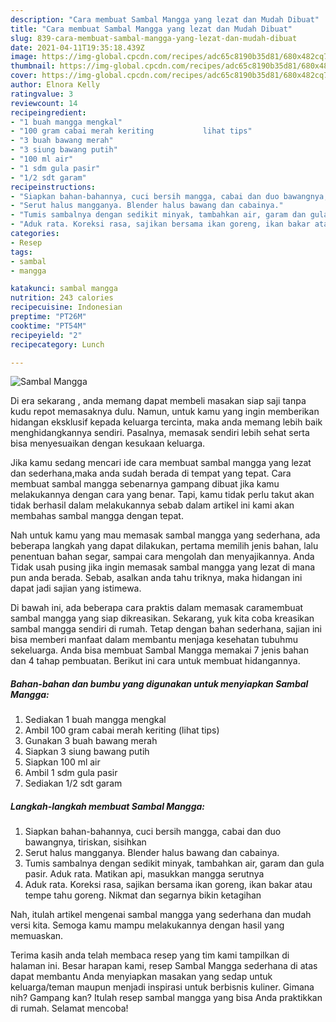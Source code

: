 ```yaml
---
description: "Cara membuat Sambal Mangga yang lezat dan Mudah Dibuat"
title: "Cara membuat Sambal Mangga yang lezat dan Mudah Dibuat"
slug: 839-cara-membuat-sambal-mangga-yang-lezat-dan-mudah-dibuat
date: 2021-04-11T19:35:18.439Z
image: https://img-global.cpcdn.com/recipes/adc65c8190b35d81/680x482cq70/sambal-mangga-foto-resep-utama.jpg
thumbnail: https://img-global.cpcdn.com/recipes/adc65c8190b35d81/680x482cq70/sambal-mangga-foto-resep-utama.jpg
cover: https://img-global.cpcdn.com/recipes/adc65c8190b35d81/680x482cq70/sambal-mangga-foto-resep-utama.jpg
author: Elnora Kelly
ratingvalue: 3
reviewcount: 14
recipeingredient:
- "1 buah mangga mengkal"
- "100 gram cabai merah keriting           lihat tips"
- "3 buah bawang merah"
- "3 siung bawang putih"
- "100 ml air"
- "1 sdm gula pasir"
- "1/2 sdt garam"
recipeinstructions:
- "Siapkan bahan-bahannya, cuci bersih mangga, cabai dan duo bawangnya, tiriskan, sisihkan"
- "Serut halus mangganya. Blender halus bawang dan cabainya."
- "Tumis sambalnya dengan sedikit minyak, tambahkan air, garam dan gula pasir. Aduk rata. Matikan api, masukkan mangga serutnya"
- "Aduk rata. Koreksi rasa, sajikan bersama ikan goreng, ikan bakar atau tempe tahu goreng. Nikmat dan segarnya bikin ketagihan"
categories:
- Resep
tags:
- sambal
- mangga

katakunci: sambal mangga 
nutrition: 243 calories
recipecuisine: Indonesian
preptime: "PT26M"
cooktime: "PT54M"
recipeyield: "2"
recipecategory: Lunch

---
```



![Sambal Mangga](https://img-global.cpcdn.com/recipes/adc65c8190b35d81/680x482cq70/sambal-mangga-foto-resep-utama.jpg)

Di era  sekarang , anda memang dapat membeli masakan siap saji tanpa kudu repot memasaknya dulu. Namun, untuk kamu yang ingin memberikan hidangan eksklusif kepada keluarga tercinta, maka anda memang lebih baik menghidangkannya sendiri. Pasalnya, memasak sendiri lebih sehat serta bisa menyesuaikan dengan kesukaan keluarga.

Jika kamu sedang mencari ide cara membuat sambal mangga yang lezat dan sederhana,maka anda sudah berada di tempat yang tepat. Cara membuat sambal mangga  sebenarnya gampang dibuat jika kamu melakukannya dengan cara yang benar. Tapi, kamu tidak perlu takut akan tidak berhasil dalam melakukannya 
sebab dalam artikel ini kami akan membahas sambal mangga dengan tepat.  



Nah untuk kamu yang mau memasak sambal mangga yang sederhana, ada beberapa langkah yang dapat dilakukan, pertama memilih jenis bahan, lalu penentuan bahan segar, sampai cara mengolah dan menyajikannya. Anda Tidak usah pusing jika ingin memasak sambal mangga yang lezat di mana pun anda berada. Sebab, asalkan anda  tahu triknya, maka hidangan ini dapat jadi sajian yang istimewa.

Di bawah ini, ada beberapa cara praktis  dalam memasak caramembuat sambal mangga yang siap dikreasikan. Sekarang, yuk kita coba kreasikan sambal mangga sendiri di rumah. Tetap dengan bahan sederhana, sajian ini bisa memberi manfaat dalam membantu menjaga kesehatan tubuhmu sekeluarga. Anda bisa membuat Sambal Mangga memakai 7 jenis bahan dan 4 tahap pembuatan. Berikut ini cara untuk membuat hidangannya.

<!--inarticleads1-->

##### Bahan-bahan dan bumbu yang digunakan untuk menyiapkan Sambal Mangga:

1. Sediakan 1 buah mangga mengkal
1. Ambil 100 gram cabai merah keriting           (lihat tips)
1. Gunakan 3 buah bawang merah
1. Siapkan 3 siung bawang putih
1. Siapkan 100 ml air
1. Ambil 1 sdm gula pasir
1. Sediakan 1/2 sdt garam




<!--inarticleads2-->

##### Langkah-langkah membuat Sambal Mangga:

1. Siapkan bahan-bahannya, cuci bersih mangga, cabai dan duo bawangnya, tiriskan, sisihkan
1. Serut halus mangganya. Blender halus bawang dan cabainya.
1. Tumis sambalnya dengan sedikit minyak, tambahkan air, garam dan gula pasir. Aduk rata. Matikan api, masukkan mangga serutnya
1. Aduk rata. Koreksi rasa, sajikan bersama ikan goreng, ikan bakar atau tempe tahu goreng. Nikmat dan segarnya bikin ketagihan




Nah, itulah artikel mengenai  sambal mangga  yang sederhana dan mudah versi kita. Semoga kamu mampu melakukannya dengan hasil yang memuaskan. 

Terima kasih anda telah membaca resep yang tim kami tampilkan di halaman ini. Besar harapan kami, resep  Sambal Mangga sederhana di atas dapat membantu Anda menyiapkan masakan yang sedap untuk keluarga/teman maupun menjadi inspirasi untuk berbisnis kuliner. Gimana nih? Gampang kan? Itulah resep sambal mangga yang bisa Anda praktikkan di rumah. Selamat mencoba!


